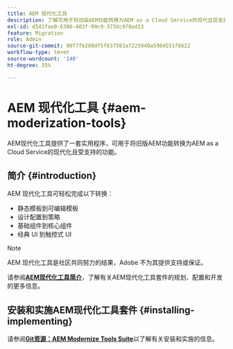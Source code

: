 ```yaml
---
title: AEM 现代化工具
description: 了解可用于将旧版AEM功能转换为AEM as a Cloud Service的现代且受支持的功能的一套实用程序。
exl-id: d541fae0-6386-403f-99c9-373dc978ad13
feature: Migration
role: Admin
source-git-commit: 90f7f6209df5f837583a7225940a5984551f6622
workflow-type: tm+mt
source-wordcount: '148'
ht-degree: 35%

---
```


# AEM 现代化工具 {#aem-moderization-tools}

AEM现代化工具提供了一套实用程序，可用于将旧版AEM功能转换为AEM as a Cloud Service的现代化且受支持的功能。


## 简介 {#introduction}

AEM 现代化工具可轻松完成以下转换：

* 静态模板到可编辑模板
* 设计配置到策略
* 基础组件到核心组件
* 经典 UI 到触控式 UI

>[!NOTE]
>AEM 现代化工具是社区共同努力的结果，Adobe 不为其提供支持或保证。

请参阅&#x200B;**[AEM现代化工具简介](https://opensource.adobe.com/aem-modernize-tools/)**，了解有关AEM现代化工具套件的规划、配置和开发的更多信息。

## 安装和实施AEM现代化工具套件 {#installing-implementing}

请参阅&#x200B;**[Git资源：AEM Modernize Tools Suite](https://github.com/adobe/aem-modernize-tools)**&#x200B;以了解有关安装和实施的信息。
